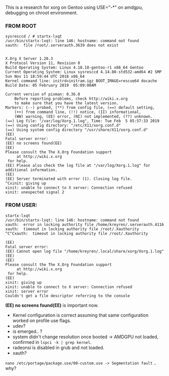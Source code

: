 This is a research for xorg on Gentoo using USE="-*" on amdgpu, debugging on chroot environment.

### FROM ROOT
```
sysresccd / # startx-lxqt
/usr/bin/startx-lxqt: line 146: hostname: command not found
xauth:  file /root/.serverauth.3639 does not exist


X.Org X Server 1.20.3
X Protocol Version 11, Revision 0
Build Operating System: Linux 4.18.18-gentoo-r1 x86_64 Gentoo
Current Operating System: Linux sysresccd 4.14.80-std532-amd64 #2 SMP Sun Nov 11 18:59:44 UTC 2018 x86_64
Kernel command line: initrd=initram.igz BOOT_IMAGE=rescue64 docache
Build Date: 05 February 2019  05:09:00AM
 
Current version of pixman: 0.36.0
	Before reporting problems, check http://wiki.x.org
	to make sure that you have the latest version.
Markers: (--) probed, (**) from config file, (==) default setting,
	(++) from command line, (!!) notice, (II) informational,
	(WW) warning, (EE) error, (NI) not implemented, (??) unknown.
(==) Log file: "/var/log/Xorg.1.log", Time: Tue Feb  5 05:57:33 2019
(==) Using config directory: "/etc/X11/xorg.conf.d"
(==) Using system config directory "/usr/share/X11/xorg.conf.d"
(EE) 
Fatal server error:
(EE) no screens found(EE) 
(EE) 
Please consult the The X.Org Foundation support 
	 at http://wiki.x.org
 for help. 
(EE) Please also check the log file at "/var/log/Xorg.1.log" for additional information.
(EE) 
(EE) Server terminated with error (1). Closing log file.
^Cxinit: giving up
xinit: unable to connect to X server: Connection refused
xinit: unexpected signal 2
```

### FROM USER:
```
startx-lxqt
/usr/bin/startx-lxqt: line 146: hostname: command not found
xauth:  error in locking authority file /home/kreyren/.serverauth.4116
xauth:  timeout in locking authority file /root/.Xauthority
^C^Cxauth:  timeout in locking authority file /root/.Xauthority

(EE) 
Fatal server error:
(EE) Cannot open log file "/home/kreyren/.local/share/xorg/Xorg.1.log"
(EE) 
(EE) 
Please consult the The X.Org Foundation support 
	 at http://wiki.x.org
 for help. 
(EE) 
xinit: giving up
xinit: unable to connect to X server: Connection refused
xinit: server error
Couldn't get a file descriptor referring to the console
```

**(EE) no screens found(EE)** is important now.
- Kernel configuration is correct assuming that same configuration worked on profile use flags.
- udev?
 - is emerged.. ?
- system didn't change resolution once booted -> AMDGPU not loaded, confirmed in `lspci -k | grep kernel`.
 - radeonsi is disabled in grub and not loaded.
 - xauth?

`nano /etc/portage/package.use/00-custom.use -> Segmentation fault` .. why?
